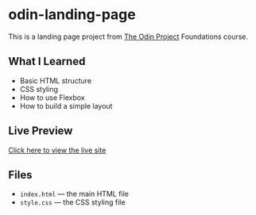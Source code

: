 # odin-landing-page

This is a landing page project from [The Odin Project](https://www.theodinproject.com/) Foundations course.

## What I Learned

- Basic HTML structure
- CSS styling
- How to use Flexbox
- How to build a simple layout

## Live Preview

[Click here to view the live site](https://0xElmoworld.github.io/odin-landing-page/)

## Files

- `index.html` — the main HTML file
- `style.css` — the CSS styling file
